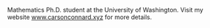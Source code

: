 Mathematics Ph.D. student at the University of Washington.
Visit my website www.carsonconnard.xyz for more details.

